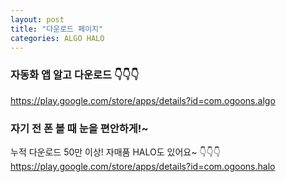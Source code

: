```yaml
---
layout: post
title: "다운로드 페이지"
categories: ALGO HALO
---
```


### 자동화 앱 알고 다운로드 👇👇👇
<https://play.google.com/store/apps/details?id=com.ogoons.algo>


### 자기 전 폰 볼 때 눈을 편안하게!~
누적 다운로드 50만 이상! 자매품 HALO도 있어요~ 👇👇👇
<br><https://play.google.com/store/apps/details?id=com.ogoons.halo>
